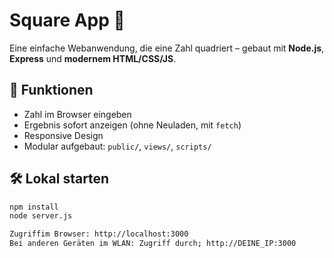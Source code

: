 # Square App 🧮

Eine einfache Webanwendung, die eine Zahl quadriert – gebaut mit **Node.js**, **Express** und **modernem HTML/CSS/JS**.

## 🚀 Funktionen
- Zahl im Browser eingeben
- Ergebnis sofort anzeigen (ohne Neuladen, mit `fetch`)
- Responsive Design
- Modular aufgebaut: `public/`, `views/`, `scripts/`

## 🛠️ Lokal starten
```bash
npm install
node server.js

Zugriffim Browser: http://localhost:3000
Bei anderen Geräten im WLAN: Zugriff durch; http://DEINE_IP:3000